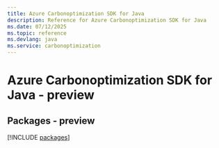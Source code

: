 ```yaml
---
title: Azure Carbonoptimization SDK for Java
description: Reference for Azure Carbonoptimization SDK for Java
ms.date: 07/12/2025
ms.topic: reference
ms.devlang: java
ms.service: carbonoptimization
---
```

# Azure Carbonoptimization SDK for Java - preview
## Packages - preview
[!INCLUDE [packages](carbonoptimization-index.md)]
